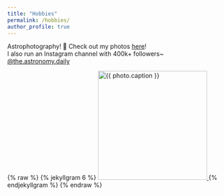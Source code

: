 ```yaml
---
title: "Hobbies"
permalink: /hobbies/
author_profile: true
---
```


Astrophotography! 🌌  Check out my photos [here](https://www.instagram.com/ziming.astro)!  
I also run an Instagram channel with 400k+ followers~ [@the.astronomy.daily](https://www.instagram.com/the.astronomy.daily/)

{% raw %}
{% jekyllgram 6 %}
<a href="{{ photo.permalink }}" title="{{ photo.caption }}" id="IG-{{ photo.id }}">
    <img src="{{ photo.media_url }}" title="{{ photo.caption }}" width="250" height="250" />
</a>
{% endjekyllgram %}
{% endraw %}
